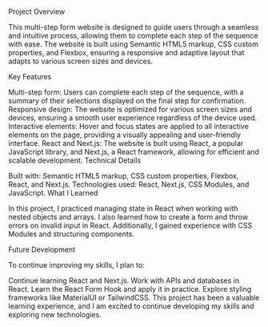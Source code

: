 Project Overview

This multi-step form website is designed to guide users through a seamless and intuitive process, allowing them to complete each step of the sequence with ease. The website is built using Semantic HTML5 markup, CSS custom properties, and Flexbox, ensuring a responsive and adaptive layout that adapts to various screen sizes and devices.

Key Features

Multi-step form: Users can complete each step of the sequence, with a summary of their selections displayed on the final step for confirmation.
Responsive design: The website is optimized for various screen sizes and devices, ensuring a smooth user experience regardless of the device used.
Interactive elements: Hover and focus states are applied to all interactive elements on the page, providing a visually appealing and user-friendly interface.
React and Next.js: The website is built using React, a popular JavaScript library, and Next.js, a React framework, allowing for efficient and scalable development.
Technical Details

Built with: Semantic HTML5 markup, CSS custom properties, Flexbox, React, and Next.js.
Technologies used: React, Next.js, CSS Modules, and JavaScript.
What I Learned

In this project, I practiced managing state in React when working with nested objects and arrays. I also learned how to create a form and throw errors on invalid input in React. Additionally, I gained experience with CSS Modules and structuring components.

Future Development

To continue improving my skills, I plan to:

Continue learning React and Next.js.
Work with APIs and databases in React.
Learn the React Form Hook and apply it in practice.
Explore styling frameworks like MaterialUI or TailwindCSS.
This project has been a valuable learning experience, and I am excited to continue developing my skills and exploring new technologies.

